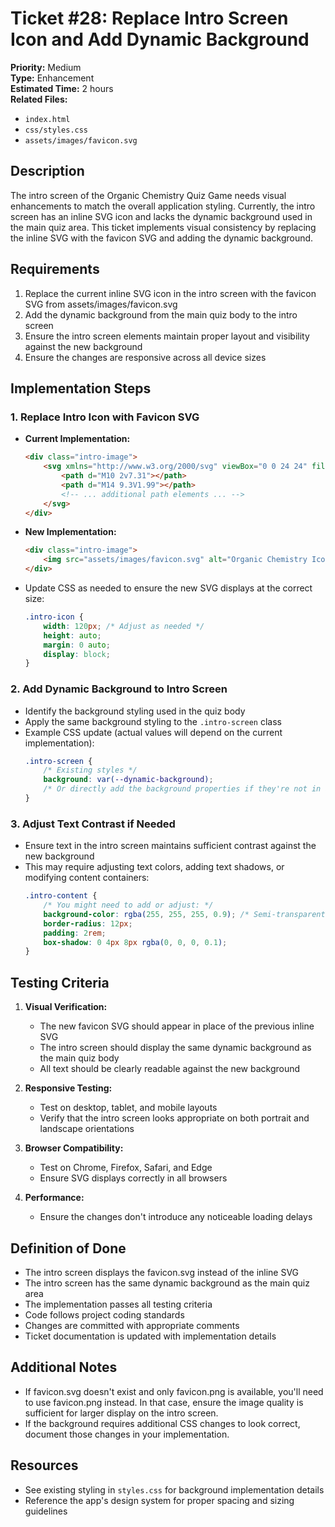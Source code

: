 # Ticket #28: Replace Intro Screen Icon and Add Dynamic Background

**Priority:** Medium  
**Type:** Enhancement  
**Estimated Time:** 2 hours  
**Related Files:**
- `index.html`
- `css/styles.css`
- `assets/images/favicon.svg`

## Description
The intro screen of the Organic Chemistry Quiz Game needs visual enhancements to match the overall application styling. Currently, the intro screen has an inline SVG icon and lacks the dynamic background used in the main quiz area. This ticket implements visual consistency by replacing the inline SVG with the favicon SVG and adding the dynamic background.

## Requirements
1. Replace the current inline SVG icon in the intro screen with the favicon SVG from assets/images/favicon.svg
2. Add the dynamic background from the main quiz body to the intro screen
3. Ensure the intro screen elements maintain proper layout and visibility against the new background
4. Ensure the changes are responsive across all device sizes

## Implementation Steps

### 1. Replace Intro Icon with Favicon SVG
- **Current Implementation:**
  ```html
  <div class="intro-image">
      <svg xmlns="http://www.w3.org/2000/svg" viewBox="0 0 24 24" fill="none" stroke="currentColor" stroke-width="1.5" stroke-linecap="round" stroke-linejoin="round" class="intro-icon">
          <path d="M10 2v7.31"></path>
          <path d="M14 9.3V1.99"></path>
          <!-- ... additional path elements ... -->
      </svg>
  </div>
  ```

- **New Implementation:**
  ```html
  <div class="intro-image">
      <img src="assets/images/favicon.svg" alt="Organic Chemistry Icon" class="intro-icon">
  </div>
  ```

- Update CSS as needed to ensure the new SVG displays at the correct size:
  ```css
  .intro-icon {
      width: 120px; /* Adjust as needed */
      height: auto;
      margin: 0 auto;
      display: block;
  }
  ```

### 2. Add Dynamic Background to Intro Screen
- Identify the background styling used in the quiz body 
- Apply the same background styling to the `.intro-screen` class
- Example CSS update (actual values will depend on the current implementation):
  ```css
  .intro-screen {
      /* Existing styles */
      background: var(--dynamic-background);
      /* Or directly add the background properties if they're not in a variable */
  }
  ```

### 3. Adjust Text Contrast if Needed
- Ensure text in the intro screen maintains sufficient contrast against the new background
- This may require adjusting text colors, adding text shadows, or modifying content containers:
  ```css
  .intro-content {
      /* You might need to add or adjust: */
      background-color: rgba(255, 255, 255, 0.9); /* Semi-transparent background */
      border-radius: 12px;
      padding: 2rem;
      box-shadow: 0 4px 8px rgba(0, 0, 0, 0.1);
  }
  ```

## Testing Criteria
1. **Visual Verification:**
   - The new favicon SVG should appear in place of the previous inline SVG
   - The intro screen should display the same dynamic background as the main quiz body
   - All text should be clearly readable against the new background

2. **Responsive Testing:**
   - Test on desktop, tablet, and mobile layouts
   - Verify that the intro screen looks appropriate on both portrait and landscape orientations

3. **Browser Compatibility:**
   - Test on Chrome, Firefox, Safari, and Edge
   - Ensure SVG displays correctly in all browsers

4. **Performance:**
   - Ensure the changes don't introduce any noticeable loading delays

## Definition of Done
- The intro screen displays the favicon.svg instead of the inline SVG
- The intro screen has the same dynamic background as the main quiz area
- The implementation passes all testing criteria
- Code follows project coding standards
- Changes are committed with appropriate comments
- Ticket documentation is updated with implementation details

## Additional Notes
- If favicon.svg doesn't exist and only favicon.png is available, you'll need to use favicon.png instead. In that case, ensure the image quality is sufficient for larger display on the intro screen.
- If the background requires additional CSS changes to look correct, document those changes in your implementation.

## Resources
- See existing styling in `styles.css` for background implementation details
- Reference the app's design system for proper spacing and sizing guidelines
